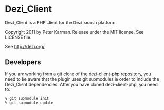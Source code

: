 Dezi_Client
============

Dezi_Client is a PHP client for the Dezi search platform.

Copyright 2011 by Peter Karman. Release under the MIT license. See LICENSE file.

See http://dezi.org/

## Developers ##

If you are working from a git clone of the dezi-client-php repository, you need to be aware
that the plugin uses git submodules in order to include the Dezi_Client dependencies. After
you have cloned dezi-client-php, you need to:

    % git submodule init
    % git submodule update


